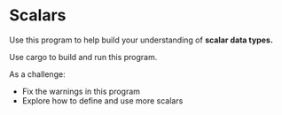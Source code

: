 # Scalars

Use this program to help build your understanding of **scalar data types.**

Use cargo to build and run this program.

As a challenge:

- Fix the warnings in this program
- Explore how to define and use more scalars
